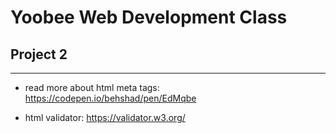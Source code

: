 # Yoobee Web Development Class
## Project 2 

---

- read more about html meta tags:
https://codepen.io/behshad/pen/EdMqbe

- html validator:
https://validator.w3.org/